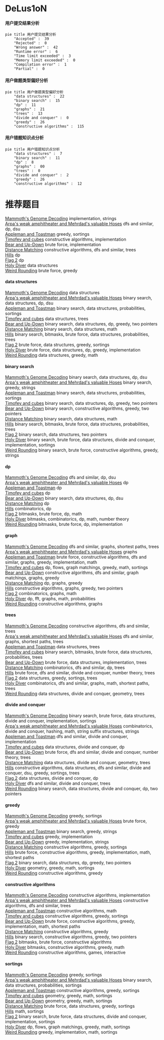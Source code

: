# DeLus1oN
<!-- tabs:start -->
#### **用户提交结果分析**

```mermaid
pie title 用户提交结果分析
    "Accepted" :  39
    "Rejected" :  0
    "Wrong answer" :  42
    "Runtime error" :  6
    "Time limit exceeded" :  3
    "Memory limit exceeded" :  0
    "Compilation error" :  1
    "Partial" :  0
```
#### **用户做题类型偏好分析**

```mermaid
pie title 用户做题类型偏好分析
    "data structures" :  22
    "binary search" :  15
    "dp" :  11
    "graphs" :  21
    "trees" :  13
    "divide and conquer" :  0
    "greedy" :  26
    "constructive algorithms" :  115
```
#### **用户错题知识点分析**

```mermaid
pie title 用户错题知识点分析
    "data structures" :  7
    "binary search" :  11
    "dp" :  8
    "graphs" :  00
    "trees" :  0
    "divide and conquer" :  2
    "greedy" :  26
    "constructive algorithms" :  12
```
<!-- tabs:end -->
# 推荐题目
[Mammoth's Genome Decoding](http://codeforces.com/problemset/problem/747/B)		implementation,
                        strings		  
[Arpa's weak amphitheater and Mehrdad's valuable Hoses](https://codeforces.com/contest/742/problem/D)		dfs and similar,
                        dp,
                        dsu		  
[Appleman and Toastman](http://codeforces.com/problemset/problem/461/A)		greedy,
                        sortings		  
[Timofey and cubes](http://codeforces.com/problemset/problem/764/B)		constructive algorithms,
                        implementation		  
[Bear and Up-Down](http://codeforces.com/problemset/problem/653/C)		brute force,
                        implementation		  
[Distance Matching](http://codeforces.com/problemset/problem/1396/E)		constructive algorithms,
                        dfs and similar,
                        trees		  
[Hills](http://codeforces.com/problemset/problem/1012/C)		dp		  
[Flag 2](http://codeforces.com/problemset/problem/18/E)		dp		  
[Holy Diver](http://codeforces.com/problemset/problem/1148/H)		data structures		  
[Weird Rounding](http://codeforces.com/problemset/problem/779/B)		brute force,
                        greedy		  
<!-- tabs:start -->
#### **data structures**
[Mammoth's Genome Decoding](http://codeforces.com/problemset/problem/1148/H)		data structures		  
[Arpa's weak amphitheater and Mehrdad's valuable Hoses](http://codeforces.com/problemset/problem/1236/E)		binary search,
                        data structures,
                        dp,
                        dsu		  
[Appleman and Toastman](http://codeforces.com/problemset/problem/138/C)		binary search,
                        data structures,
                        probabilities,
                        sortings		  
[Timofey and cubes](http://codeforces.com/problemset/problem/1260/F)		data structures,
                        trees		  
[Bear and Up-Down](http://codeforces.com/problemset/problem/1492/C)		binary search,
                        data structures,
                        dp,
                        greedy,
                        two pointers		  
[Distance Matching](http://codeforces.com/problemset/problem/1490/G)		binary search,
                        data structures,
                        math		  
[Hills](http://codeforces.com/problemset/problem/1479/D)		binary search,
                        bitmasks,
                        brute force,
                        data structures,
                        probabilities,
                        trees		  
[Flag 2](http://codeforces.com/problemset/problem/1497/A)		brute force,
                        data structures,
                        greedy,
                        sortings		  
[Holy Diver](http://codeforces.com/problemset/problem/1491/C)		brute force,
                        data structures,
                        dp,
                        greedy,
                        implementation		  
[Weird Rounding](http://codeforces.com/problemset/problem/1492/B)		data structures,
                        greedy,
                        math		  
#### **binary search**
[Mammoth's Genome Decoding](http://codeforces.com/problemset/problem/1236/E)		binary search,
                        data structures,
                        dp,
                        dsu		  
[Arpa's weak amphitheater and Mehrdad's valuable Hoses](https://codeforces.com/contest/779/problem/D)		binary search,
                        greedy,
                        strings		  
[Appleman and Toastman](http://codeforces.com/problemset/problem/138/C)		binary search,
                        data structures,
                        probabilities,
                        sortings		  
[Timofey and cubes](http://codeforces.com/problemset/problem/1492/C)		binary search,
                        data structures,
                        dp,
                        greedy,
                        two pointers		  
[Bear and Up-Down](http://codeforces.com/problemset/problem/1463/D)		binary search,
                        constructive algorithms,
                        greedy,
                        two pointers		  
[Distance Matching](http://codeforces.com/problemset/problem/1490/G)		binary search,
                        data structures,
                        math		  
[Hills](http://codeforces.com/problemset/problem/1479/D)		binary search,
                        bitmasks,
                        brute force,
                        data structures,
                        probabilities,
                        trees		  
[Flag 2](http://codeforces.com/problemset/problem/1436/E)		binary search,
                        data structures,
                        two pointers		  
[Holy Diver](http://codeforces.com/problemset/problem/1461/D)		binary search,
                        brute force,
                        data structures,
                        divide and conquer,
                        implementation,
                        sortings		  
[Weird Rounding](http://codeforces.com/problemset/problem/1493/C)		binary search,
                        brute force,
                        constructive algorithms,
                        greedy,
                        strings		  
#### **dp**
[Mammoth's Genome Decoding](https://codeforces.com/contest/742/problem/D)		dfs and similar,
                        dp,
                        dsu		  
[Arpa's weak amphitheater and Mehrdad's valuable Hoses](http://codeforces.com/problemset/problem/1012/C)		dp		  
[Appleman and Toastman](http://codeforces.com/problemset/problem/18/E)		dp		  
[Timofey and cubes](http://codeforces.com/problemset/problem/180/C)		dp		  
[Bear and Up-Down](http://codeforces.com/problemset/problem/1236/E)		binary search,
                        data structures,
                        dp,
                        dsu		  
[Distance Matching](http://codeforces.com/problemset/problem/10/D)		dp		  
[Hills](https://codeforces.com/contest/480/problem/C)		combinatorics,
                        dp		  
[Flag 2](https://codeforces.com/contest/512/problem/B)		bitmasks,
                        brute force,
                        dp,
                        math		  
[Holy Diver](http://codeforces.com/problemset/problem/547/C)		bitmasks,
                        combinatorics,
                        dp,
                        math,
                        number theory		  
[Weird Rounding](http://codeforces.com/problemset/problem/1042/B)		bitmasks,
                        brute force,
                        dp,
                        implementation		  
#### **graph**
[Mammoth's Genome Decoding](http://codeforces.com/problemset/problem/1184/E2)		dfs and similar,
                        graphs,
                        shortest paths,
                        trees		  
[Arpa's weak amphitheater and Mehrdad's valuable Hoses](http://codeforces.com/problemset/problem/1267/F)		graphs		  
[Appleman and Toastman](http://codeforces.com/problemset/problem/1487/C)		brute force,
                        constructive algorithms,
                        dfs and similar,
                        graphs,
                        greedy,
                        implementation,
                        math		  
[Timofey and cubes](http://codeforces.com/problemset/problem/1437/C)		dp,
                        flows,
                        graph matchings,
                        greedy,
                        math,
                        sortings		  
[Bear and Up-Down](http://codeforces.com/problemset/problem/1470/D)		constructive algorithms,
                        dfs and similar,
                        graph matchings,
                        graphs,
                        greedy		  
[Distance Matching](http://codeforces.com/problemset/problem/1476/C)		dp,
                        graphs,
                        greedy		  
[Hills](http://codeforces.com/problemset/problem/1304/D)		constructive algorithms,
                        graphs,
                        greedy,
                        two pointers		  
[Flag 2](http://codeforces.com/problemset/problem/1475/C)		combinatorics,
                        graphs,
                        math		  
[Holy Diver](http://codeforces.com/problemset/problem/553/E)		dp,
                        fft,
                        graphs,
                        math,
                        probabilities		  
[Weird Rounding](http://codeforces.com/problemset/problem/1495/C)		constructive algorithms,
                        graphs		  
#### **trees**
[Mammoth's Genome Decoding](http://codeforces.com/problemset/problem/1396/E)		constructive algorithms,
                        dfs and similar,
                        trees		  
[Arpa's weak amphitheater and Mehrdad's valuable Hoses](http://codeforces.com/problemset/problem/1184/E2)		dfs and similar,
                        graphs,
                        shortest paths,
                        trees		  
[Appleman and Toastman](http://codeforces.com/problemset/problem/1260/F)		data structures,
                        trees		  
[Timofey and cubes](http://codeforces.com/problemset/problem/1479/D)		binary search,
                        bitmasks,
                        brute force,
                        data structures,
                        probabilities,
                        trees		  
[Bear and Up-Down](http://codeforces.com/problemset/problem/1511/C)		brute force,
                        data structures,
                        implementation,
                        trees		  
[Distance Matching](http://codeforces.com/problemset/problem/1499/F)		combinatorics,
                        dfs and similar,
                        dp,
                        trees		  
[Hills](http://codeforces.com/problemset/problem/1491/E)		brute force,
                        dfs and similar,
                        divide and conquer,
                        number theory,
                        trees		  
[Flag 2](http://codeforces.com/problemset/problem/1466/D)		data structures,
                        greedy,
                        sortings,
                        trees		  
[Holy Diver](http://codeforces.com/problemset/problem/1495/D)		combinatorics,
                        dfs and similar,
                        graphs,
                        math,
                        shortest paths,
                        trees		  
[Weird Rounding](http://codeforces.com/problemset/problem/1303/G)		data structures,
                        divide and conquer,
                        geometry,
                        trees		  
#### **divide and conquer**
[Mammoth's Genome Decoding](http://codeforces.com/problemset/problem/1461/D)		binary search,
                        brute force,
                        data structures,
                        divide and conquer,
                        implementation,
                        sortings		  
[Arpa's weak amphitheater and Mehrdad's valuable Hoses](http://codeforces.com/problemset/problem/1466/G)		combinatorics,
                        divide and conquer,
                        hashing,
                        math,
                        string suffix structures,
                        strings		  
[Appleman and Toastman](http://codeforces.com/problemset/problem/1490/D)		dfs and similar,
                        divide and conquer,
                        implementation		  
[Timofey and cubes](https://codeforces.com/contest/1483/problem/C)		data structures,
                        divide and conquer,
                        dp		  
[Bear and Up-Down](http://codeforces.com/problemset/problem/1491/E)		brute force,
                        dfs and similar,
                        divide and conquer,
                        number theory,
                        trees		  
[Distance Matching](http://codeforces.com/problemset/problem/1303/G)		data structures,
                        divide and conquer,
                        geometry,
                        trees		  
[Hills](http://codeforces.com/problemset/problem/1494/D)		constructive algorithms,
                        data structures,
                        dfs and similar,
                        divide and conquer,
                        dsu,
                        greedy,
                        sortings,
                        trees		  
[Flag 2](http://codeforces.com/problemset/problem/1482/E)		data structures,
                        divide and conquer,
                        dp		  
[Holy Diver](http://codeforces.com/problemset/problem/566/C)		dfs and similar,
                        divide and conquer,
                        trees		  
[Weird Rounding](http://codeforces.com/problemset/problem/1428/F)		binary search,
                        data structures,
                        divide and conquer,
                        dp,
                        two pointers		  
#### **greedy**
[Mammoth's Genome Decoding](http://codeforces.com/problemset/problem/461/A)		greedy,
                        sortings		  
[Arpa's weak amphitheater and Mehrdad's valuable Hoses](http://codeforces.com/problemset/problem/779/B)		brute force,
                        greedy		  
[Appleman and Toastman](https://codeforces.com/contest/779/problem/D)		binary search,
                        greedy,
                        strings		  
[Timofey and cubes](http://codeforces.com/problemset/problem/596/B)		greedy,
                        implementation		  
[Bear and Up-Down](http://codeforces.com/problemset/problem/1051/A)		greedy,
                        implementation,
                        strings		  
[Distance Matching](http://codeforces.com/problemset/problem/779/C)		constructive algorithms,
                        greedy,
                        sortings		  
[Hills](http://codeforces.com/problemset/problem/1421/D)		brute force,
                        constructive algorithms,
                        greedy,
                        implementation,
                        math,
                        shortest paths		  
[Flag 2](http://codeforces.com/problemset/problem/1492/C)		binary search,
                        data structures,
                        dp,
                        greedy,
                        two pointers		  
[Holy Diver](https://codeforces.com/contest/1496/problem/C)		geometry,
                        greedy,
                        math,
                        sortings		  
[Weird Rounding](http://codeforces.com/problemset/problem/1493/A)		constructive algorithms,
                        greedy		  
#### **constructive algorithms**
[Mammoth's Genome Decoding](http://codeforces.com/problemset/problem/764/B)		constructive algorithms,
                        implementation		  
[Arpa's weak amphitheater and Mehrdad's valuable Hoses](http://codeforces.com/problemset/problem/1396/E)		constructive algorithms,
                        dfs and similar,
                        trees		  
[Appleman and Toastman](http://codeforces.com/problemset/problem/779/A)		constructive algorithms,
                        math		  
[Timofey and cubes](http://codeforces.com/problemset/problem/779/C)		constructive algorithms,
                        greedy,
                        sortings		  
[Bear and Up-Down](http://codeforces.com/problemset/problem/1421/D)		brute force,
                        constructive algorithms,
                        greedy,
                        implementation,
                        math,
                        shortest paths		  
[Distance Matching](http://codeforces.com/problemset/problem/1493/A)		constructive algorithms,
                        greedy		  
[Hills](http://codeforces.com/problemset/problem/1463/D)		binary search,
                        constructive algorithms,
                        greedy,
                        two pointers		  
[Flag 2](https://codeforces.com/contest/1456/problem/B)		bitmasks,
                        brute force,
                        constructive algorithms		  
[Holy Diver](http://codeforces.com/problemset/problem/1492/D)		bitmasks,
                        constructive algorithms,
                        greedy,
                        math		  
[Weird Rounding](https://codeforces.com/contest/1504/problem/D)		constructive algorithms,
                        games,
                        interactive		  
#### **sortings**
[Mammoth's Genome Decoding](http://codeforces.com/problemset/problem/461/A)		greedy,
                        sortings		  
[Arpa's weak amphitheater and Mehrdad's valuable Hoses](http://codeforces.com/problemset/problem/138/C)		binary search,
                        data structures,
                        probabilities,
                        sortings		  
[Appleman and Toastman](http://codeforces.com/problemset/problem/779/C)		constructive algorithms,
                        greedy,
                        sortings		  
[Timofey and cubes](https://codeforces.com/contest/1496/problem/C)		geometry,
                        greedy,
                        math,
                        sortings		  
[Bear and Up-Down](http://codeforces.com/problemset/problem/1495/A)		geometry,
                        greedy,
                        math,
                        sortings		  
[Distance Matching](http://codeforces.com/problemset/problem/1497/A)		brute force,
                        data structures,
                        greedy,
                        sortings		  
[Hills](http://codeforces.com/problemset/problem/1427/A)		math,
                        sortings		  
[Flag 2](http://codeforces.com/problemset/problem/1461/D)		binary search,
                        brute force,
                        data structures,
                        divide and conquer,
                        implementation,
                        sortings		  
[Holy Diver](http://codeforces.com/problemset/problem/1437/C)		dp,
                        flows,
                        graph matchings,
                        greedy,
                        math,
                        sortings		  
[Weird Rounding](http://codeforces.com/problemset/problem/1473/A)		greedy,
                        implementation,
                        math,
                        sortings		  
<!-- tabs:end -->
